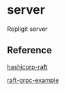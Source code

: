 # server

Repligit server

## Reference

[hashicorp-raft](https://github.com/hashicorp/raft)

[raft-grpc-example](https://github.com/Jille/raft-grpc-example)

